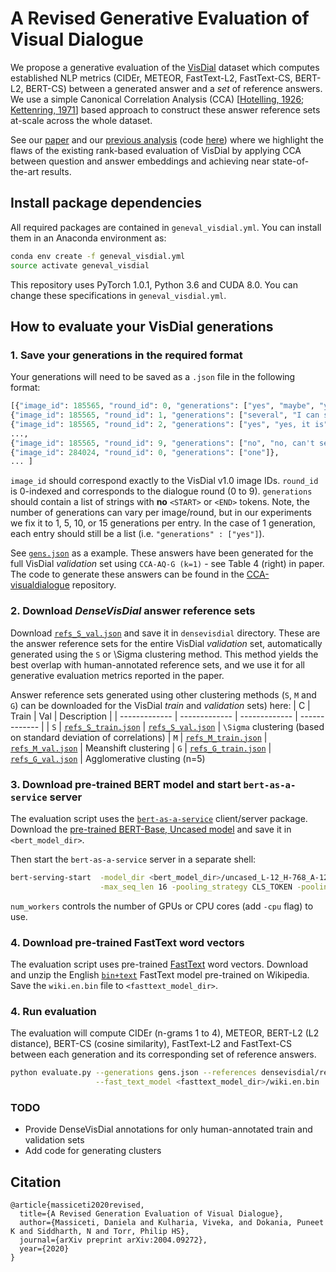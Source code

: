 # A Revised Generative Evaluation of Visual Dialogue

We propose a generative evaluation of the [VisDial](http://www.visualdialog.org) dataset which computes established NLP metrics (CIDEr, METEOR, FastText-L2, FastText-CS, BERT-L2, BERT-CS) between a generated answer and a _set_ of reference answers. We use a simple Canonical Correlation Analysis (CCA) [[Hotelling, 1926](https://academic.oup.com/biomet/article/28/3-4/321/220073); [Kettenring, 1971](https://www.jstor.org/stable/2334380?seq=1#metadata_info_tab_contents)] based approach to construct these answer reference sets at-scale across the whole dataset.

See our [paper](https://arxiv.org/abs/2004.09272) and our [previous analysis](http://arxiv.org/abs/1812.06417) (code [here](https://github.com/danielamassiceti/CCA-visualdialogue)) where we highlight the flaws of the existing rank-based evaluation of VisDial by applying CCA between question and answer embeddings and achieving near state-of-the-art results.

## Install package dependencies

All required packages are contained in `geneval_visdial.yml`. You can install them in an Anaconda environment as:

```bash
conda env create -f geneval_visdial.yml
source activate geneval_visdial
```
This repository uses PyTorch 1.0.1, Python 3.6 and CUDA 8.0. You can change these specifications in `geneval_visdial.yml`.

## How to evaluate your VisDial generations

### 1. Save your generations in the required format

Your generations will need to be saved as a `.json` file in the following format:
```python
[{"image_id": 185565, "round_id": 0, "generations": ["yes", "maybe", "yes, I think so"]}, 
{"image_id": 185565, "round_id": 1, "generations": ["several", "I can see two", "2, I think", "not sure"]}, 
{"image_id": 185565, "round_id": 2, "generations": ["yes", "yes, it is"]}, 
..., 
{"image_id": 185565, "round_id": 9, "generations": ["no", "no, can't see"]}, 
{"image_id": 284024, "round_id": 0, "generations": ["one"]}, 
... ]
```
`image_id` should correspond exactly to the VisDial v1.0 image IDs. `round_id` is 0-indexed and corresponds to the dialogue round (0 to 9). `generations` should contain a list of strings with **no** `<START>` or `<END>` tokens. Note, the number of generations can vary per image/round, but in our experiments we fix it to 1, 5, 10, or 15 generations per entry. In the case of 1 generation, each entry should still be a list (i.e. `"generations" : ["yes"]`).

See [`gens.json`](https://github.com/danielamassiceti/cca_visdial/blob/geneval_visdial/gens.json) as a example. These answers have been generated for the full VisDial _validation_ set using `CCA-AQ-G (k=1)` - see Table 4 (right) in paper. The code to generate these answers can be found in the [CCA-visualdialogue](https://github.com/danielamassiceti/CCA-visualdialogue) repository.

### 2. Download _DenseVisDial_ answer reference sets

Download [`refs_S_val.json`](https://www.robots.ox.ac.uk/~daniela/research/geneval_visdial/static/densevisdial/refs_S_val.json) and save it in `densevisdial` directory. These are the answer reference sets for the entire VisDial _validation_ set, automatically generated using the `S` or \Sigma clustering method. This method yields the best overlap with human-annotated reference sets, and we use it for all generative evaluation metrics reported in the paper.

Answer reference sets generated using other clustering methods (`S`, `M` and `G`) can be downloaded for the VisDial _train_ and _validation_ sets) here:
| C | Train | Val | Description |
| ------------- | ------------- | ------------- | ------------- |
| `S`  | [`refs_S_train.json`](https://www.robots.ox.ac.uk/~daniela/research/geneval_visdial/static/densevisdial/refs_S_train.json) | [`refs_S_val.json`](https://www.robots.ox.ac.uk/~daniela/research/geneval_visdial/static/densevisdial/refs_S_val.json)  | `\Sigma` clustering (based on standard deviation of correlations)
| `M`  | [`refs_M_train.json`](https://www.robots.ox.ac.uk/~daniela/research/geneval_visdial/static/densevisdial/refs_M_train.json) | [`refs_M_val.json`](https://www.robots.ox.ac.uk/~daniela/research/geneval_visdial/static/densevisdial/refs_M_val.json)  | Meanshift clustering
| `G`  | [`refs_G_train.json`](https://www.robots.ox.ac.uk/~daniela/research/geneval_visdial/static/densevisdial/refs_G_train.json) | [`refs_G_val.json`](https://www.robots.ox.ac.uk/~daniela/research/geneval_visdial/static/densevisdial/refs_G_val.json)  | Agglomerative clusting (n=5)

<!--You can use `get_clusters.py` to generate your own answer reference sets using one of the prescribed methods.-->

### 3. Download pre-trained BERT model and start `bert-as-a-service` server

The evaluation script uses the [`bert-as-a-service`](https://github.com/hanxiao/bert-as-service) client/server package. Download the [pre-trained BERT-Base, Uncased model](https://storage.googleapis.com/bert_models/2018_10_18/uncased_L-12_H-768_A-12.zip) and save it in `<bert_model_dir>`.

Then start the `bert-as-a-service` server in a separate shell:
```bash
bert-serving-start  -model_dir <bert_model_dir>/uncased_L-12_H-768_A-12 -num_worker 2 \
                    -max_seq_len 16 -pooling_strategy CLS_TOKEN -pooling_layer -1
```
`num_workers` controls the number of GPUs or CPU cores (add `-cpu` flag) to use.

### 4. Download pre-trained FastText word vectors

The evaluation script uses pre-trained [FastText](https://fasttext.cc) word vectors. Download and unzip the English [`bin+text`](https://dl.fbaipublicfiles.com/fasttext/vectors-wiki/wiki.en.zip) FastText model pre-trained on Wikipedia. Save the `wiki.en.bin` file to `<fasttext_model_dir>`.

### 4. Run evaluation

The evaluation will compute CIDEr (n-grams 1 to 4), METEOR, BERT-L2 (L2 distance), BERT-CS (cosine similarity), FastText-L2 and FastText-CS between each generation and its corresponding set of reference answers.

```bash
python evaluate.py --generations gens.json --references densevisdial/refs_S_val.json> \
                   --fast_text_model <fasttext_model_dir>/wiki.en.bin
```

### TODO

* Provide DenseVisDial annotations for only human-annotated train and validation sets
* Add code for generating clusters 

## Citation

```
@article{massiceti2020revised,
  title={A Revised Generation Evaluation of Visual Dialogue},
  author={Massiceti, Daniela and Kulharia, Viveka, and Dokania, Puneet K and Siddharth, N and Torr, Philip HS},
  journal={arXiv preprint arXiv:2004.09272},
  year={2020}
}
```
